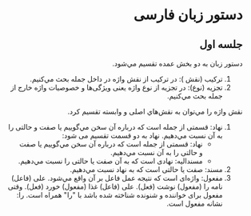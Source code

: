<div dir="rtl">

# دستور زبان فارسی
## جلسه اول

دستور زبان به دو بخش عمده تقسیم مي‌شود.
1. ترکیب (نقش ): در ترکیب از نقش واژه در داخل جمله بحث مي‌کنیم.
2. تجزیه (نوع): در تجزیه از نوع واژه یعنی ویژگی‌ها و خصوصیات واژه خارج از جمله بحث مي‌کنیم.

نقش واژه را مي‌توان به نقش‌هاي اصلی و وابسته تقسیم کرد.
1. نهاد: قسمتی از جمله است که درباره آن سخن مي‌گوییم یا صفت و حالتی را به آن نسبت مي‌دهیم.
	نهاد به دو قسمت تقسیم می شود:
    - نهاد: قسمتی از جمله است که درباره آن سخن مي‌گوییم یا صفت و حالتی را به آن نسبت مي‌دهیم.
    - مسندالیه: نهادی است که به آن صفت یا حالتی را نسبت مي‌دهیم.
2. مسند: صفت یا حالتی است که به نهاد نسبت مي‌دهیم.
3. مفعول: واژه‌ای است که نتیجه عمل فاعل بر آن واقع مي‌شود.
علی (فاعل) نامه را (مفعول) نوشت (فعل).
علی (فاعل) غذا (مفعول) خورد (فعل).
وقتی مفعول برای خواننده و شنونده شناخته شده باشد با "را" همراه است.
را: نشانه مفعول است.
